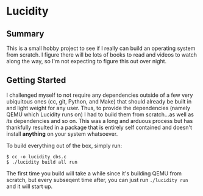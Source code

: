 # Lucidity

## Summary
This is a small hobby project to see if I really can build an operating system from scratch. I figure there will be lots of books to read and videos to watch along the way, so I'm not expecting to figure this out over night.

## Getting Started
I challenged myself to not require any dependencies outside of a few very ubiquitous ones (cc, git, Python, and Make) that should already be built in and light weight for any user. Thus, to provide the dependencies (namely QEMU which Lucidity runs on) I had to build them from scratch...as well as *its* dependencies and so on. This was a long and arduous process but has thankfully resulted in a package that is entirely self contained and doesn't install **anything** on your system whatsoever.

To build everything out of the box, simply run:
```console
$ cc -o lucidity cbs.c
$ ./lucidity build all run
```

The first time you build will take a while since it's building QEMU from scratch, but every subseqent time after, you can just run `./lucidity run` and it will start up.
